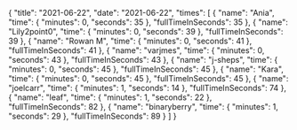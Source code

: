 {
  "title": "2021-06-22",
  "date": "2021-06-22",
  "times": [
    {
      "name": "Ania",
      "time": {
        "minutes": 0,
        "seconds": 35
      },
      "fullTimeInSeconds": 35
    },
    {
      "name": "Lily2point0",
      "time": {
        "minutes": 0,
        "seconds": 39
      },
      "fullTimeInSeconds": 39
    },
    {
      "name": "Rowan M",
      "time": {
        "minutes": 0,
        "seconds": 41
      },
      "fullTimeInSeconds": 41
    },
    {
      "name": "varjmes",
      "time": {
        "minutes": 0,
        "seconds": 43
      },
      "fullTimeInSeconds": 43
    },
    {
      "name": "j-sheps",
      "time": {
        "minutes": 0,
        "seconds": 45
      },
      "fullTimeInSeconds": 45
    },
    {
      "name": "Kara",
      "time": {
        "minutes": 0,
        "seconds": 45
      },
      "fullTimeInSeconds": 45
    },
    {
      "name": "joelcarr",
      "time": {
        "minutes": 1,
        "seconds": 14
      },
      "fullTimeInSeconds": 74
    },
    {
      "name": "leaf",
      "time": {
        "minutes": 1,
        "seconds": 22
      },
      "fullTimeInSeconds": 82
    },
    {
      "name": "binaryberry",
      "time": {
        "minutes": 1,
        "seconds": 29
      },
      "fullTimeInSeconds": 89
    }
  ]
}